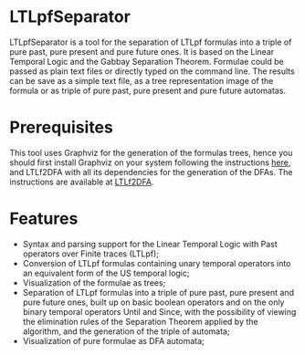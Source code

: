 # LTLpfSeparator

LTLpfSeparator is a tool for the separation of LTLpf formulas into a triple of pure past, pure present and pure future ones.
It is based on the Linear Temporal Logic and the Gabbay Separation Theorem.
Formulae could be passed as plain text files or directly typed on the command line.
The results can be save as a simple text file, as a tree representation image of the formula or as triple of pure past, pure present and pure future automatas.

# Prerequisites

This tool uses Graphviz for the generation of the formulas trees, hence you should first install Graphviz on your system following the instructions 
<a href="https://graphviz.org/" title="Graphviz">here</a>, and LTLf2DFA with all its dependencies for the generation of the DFAs.
The instructions are available at <a href="https://github.com/whitemech/LTLf2DFA" title="LTLf2DFA">LTLf2DFA</a>.
# Features

- Syntax and parsing support for the Linear Temporal Logic with Past operators over Finite traces (LTLpf);
- Conversion of LTLpf formulas containing unary temporal operators into an equivalent form of the US temporal logic;
- Visualization of the formulae as trees;
- Separation of LTLpf formulas into a triple of pure past, pure present and pure future ones, 
built up on basic boolean operators and on the only binary temporal operators Until and Since, 
with the possibility of viewing the elimination rules of the Separation Theorem applied by the algorithm, and the generation of the triple of automata;
- Visualization of pure formulae as DFA automata;
